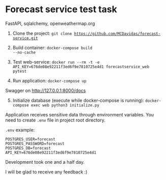 # Forecast service test task

FastAPI, sqlalchemy, openweathermap.org

1. Clone the project:
<code>git clone https://github.com/MCDavidas/forecast-service.git</code>

2. Build container:
<code>docker-compose build --no-cache</code>

3. Test web-service:
<code>docker run --rm -t -e API_KEY=676de08e92211f3ed6f9e7810725e4d1 forecastservice_web pytest</code>

4. Run application:
<code>docker-compose up</code>

Swagger on http://127.0.0.1:8000/docs

5. Initialize database (execute while docker-compose is running):
<code>docker-compose exec web python3 initialize.py</code>

Application receives sensitive data through environment variables. You need to create <code>.env</code> file in project root directory.

<code>.env</code> example:
```
POSTGRES_USER=forecast
POSTGRES_PASSWORD=forecast
POSTGRES_DB=forecast
API_KEY=676de08e92211f3ed6f9e7810725e4d1
```

Development took one and a half day.

I will be glad to receive any feedback :)
